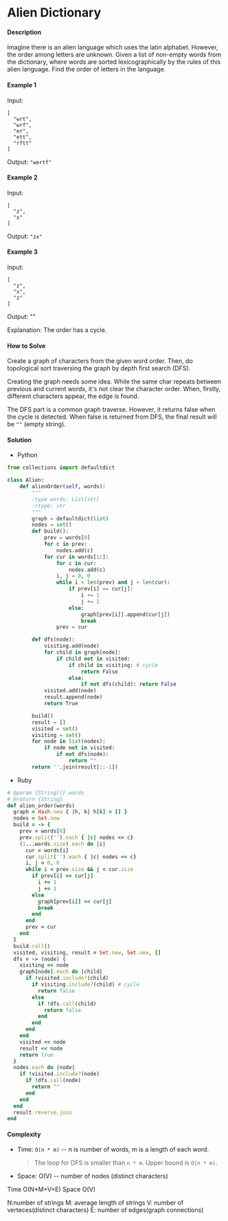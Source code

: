 # Alien Dictionary

#### Description

Imagine there is an alien language which uses the latin alphabet. However, the order among letters are unknown. Given a list of non-empty words from the dictionary, where words are sorted lexicographically by the rules of this alien language. Find the order of letters in the language.

#### Example 1
Input:
```
[
  "wrt",
  "wrf",
  "er",
  "ett",
  "rftt"
]
```

Output: `"wertf"`

#### Example 2
Input:
```
[
  "z",
  "x"
]
```

Output: `"zx"`

#### Example 3
Input:
```
[
  "z",
  "x",
  "z"
]
```

Output: ""

Explanation: The order has a cycle.

#### How to Solve

Create a graph of characters from the given word order.
Then, do topological sort traversing the graph by depth first search (DFS).

Creating the graph needs some idea. While the same char repeats between previous and current words, it's not clear the character order. When, firstly, different characters appear, the edge is found.

The DFS part is a common graph traverse. However, it returns false when the cycle is detected. When false is returned from DFS, the final result will be `""` (empty string).

#### Solution
- Python

```python
from collections import defaultdict

class Alien:
    def alienOrder(self, words):
        """
        :type words: List[str]
        :rtype: str
        """
        graph = defaultdict(list)
        nodes = set()
        def build():
            prev = words[0]
            for c in prev:
                nodes.add(c)
            for cur in words[1:]:
                for c in cur:
                    nodes.add(c)
                i, j = 0, 0
                while i < len(prev) and j < len(cur):
                    if prev[i] == cur[j]:
                        i += 1
                        j += 1
                    else:
                        graph[prev[i]].append(cur[j])
                        break
                prev = cur

        def dfs(node):
            visiting.add(node)
            for child in graph[node]:
                if child not in visited:
                    if child in visiting: # cycle
                        return False
                    else:
                        if not dfs(child): return False
            visited.add(node)
            result.append(node)
            return True

        build()
        result = []
        visited = set()
        visiting = set()
        for node in list(nodes):
            if node not in visited:
                if not dfs(node):
                    return ""
        return ''.join(result[::-1])
```

- Ruby

```ruby
# @param {String[]} words
# @return {String}
def alien_order(words)
  graph = Hash.new { |h, k| h[k] = [] }
  nodes = Set.new
  build = -> {
    prev = words[0]
    prev.split('').each { |c| nodes << c}
    (1...words.size).each do |i|
      cur = words[i]
      cur.split('').each { |c| nodes << c}
      i, j = 0, 0
      while i < prev.size && j < cur.size
        if prev[i] == cur[j]
          i += 1
          j += 1
        else
          graph[prev[i]] << cur[j]
          break
        end
      end
      prev = cur
    end
  }
  build.call()
  visited, visiting, result = Set.new, Set.new, []
  dfs = -> (node) {
    visiting << node
    graph[node].each do |child|
      if !visited.include?(child)
        if visiting.include?(child) # cycle
          return false
        else
          if !dfs.call(child)
            return false
          end
        end
      end
    end
    visited << node
    result << node
    return true
  }
  nodes.each do |node|
    if !visited.include?(node)
      if !dfs.call(node)
        return ""
      end
    end
  end
  result.reverse.join
end
```

#### Complexity
- Time: `O(n * m)` -- n is number of words, m is a length of each word.

    > The loop for DFS is smaller than `n * m`. Upper bound is `O(n * m)`.

- Space: O(V) -- number of nodes (distinct characters)

Time    O(N*M+V+E)
Space   O(V)

N:number of strings
M: average length of strings
V: number of verteces(distinct characters)
E: number of edges(graph connections)
